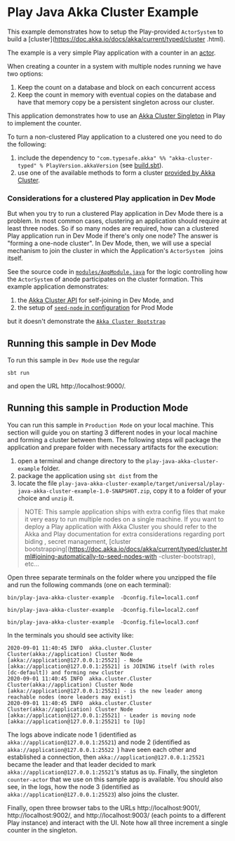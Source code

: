 # Play Java Akka Cluster Example

This example demonstrates how to setup the Play-provided `ActorSystem` to build a [cluster](https://doc.akka.io/docs/akka/current/typed/cluster
.html).

The example is a very simple Play application with a counter in an [actor](app/services/CounterActor.java).

When creating a counter in a system with multiple nodes running we have two options:

1. Keep the count on a database and block on each concurrent access
2. Keep the count in memory with eventual copies on the database and have that memory copy be a persistent singleton across our cluster.

This application demonstrates how to use an [Akka Cluster Singleton](https://doc.akka.io/docs/akka/current/typed/cluster-singleton.html#example) in
 Play to implement the counter.
 
To turn a non-clustered Play application to a clustered one you need to do the following:

1. include the dependency to `"com.typesafe.akka" %% "akka-cluster-typed" % PlayVersion.akkaVersion` (see [build.sbt](build.sbt)).
2. use one of the available methods to form a cluster [provided by Akka Cluster](https://doc.akka.io/docs/akka/current/typed/cluster.html#joining).

### Considerations for a clustered Play application in Dev Mode

But when you try to run a clustered Play application in Dev Mode there is a problem. In most common cases, clustering an application should require
 at least three nodes. So if so many nodes are required, how can a clustered Play application run in Dev Mode if there's only one node? The answer
  is "forming a one-node cluster". In Dev Mode, then, we will use a special mechanism to join the cluster in which the Application's `ActorSystem
  ` joins itself.
  
See the source code in [`modules/AppModule.java`](modules/AppModule.java) for the logic controlling how the `ActorSystem` of anode participates on
 the cluster formation. This example application demonstrates:
 
1. the [Akka Cluster API](https://doc.akka.io/docs/akka/current/typed/cluster.html#joining-programmatically-to-seed-nodes) for self-joining in Dev Mode, and 
2. the setup of [`seed-node` in configuration](https://doc.akka.io/docs/akka/current/typed/cluster.html#joining-configured-seed-nodes) for Prod Mode
 
but it doesn't demonstrate the [`Akka Cluster Bootstrap`](https://doc.akka.io/docs/akka/current/typed/cluster.html#joining-automatically-to-seed-nodes-with-cluster-bootstrap)

## Running this sample in Dev Mode

To run this sample in `Dev Mode` use the regular 

`sbt run` 

and open the URL http://localhost:9000/.

## Running this sample in Production Mode

You can run this sample in `Production Mode` on your local machine. This section will guide you on starting 3 different nodes in your local machine
 and forming a cluster between them. The following steps will package the application and prepare folder with necessary artifacts for the execution: 
 
1. open a terminal and change directory to the `play-java-akka-cluster-example` folder.
2. package the application using `sbt dist` from the 
3. locate the file `play-java-akka-cluster-example/target/universal/play-java-akka-cluster-example-1.0-SNAPSHOT.zip`, copy it to a folder of your
 choice and `unzip` it.

> NOTE: This sample application ships with extra config files that make it very easy to run multiple nodes on a single machine. If you want to
> deploy a Play application with Akka Cluster you should refer to the Akka and Play documentation for extra considerations regarding port biding
>, secret management, [cluster bootstrapping[(https://doc.akka.io/docs/akka/current/typed/cluster.html#joining-automatically-to-seed-nodes-with
>-cluster-bootstrap), etc...


Open three separate terminals on the folder where you unzipped the file and run the following commands (one on each terminal):
 
`bin/play-java-akka-cluster-example  -Dconfig.file=local1.conf`

`bin/play-java-akka-cluster-example  -Dconfig.file=local2.conf`

`bin/play-java-akka-cluster-example  -Dconfig.file=local3.conf`

In the terminals you should see activity like:


```
2020-09-01 11:40:45 INFO  akka.cluster.Cluster Cluster(akka://application) Cluster Node [akka://application@127.0.0.1:25521] - Node [akka://application@127.0.0.1:25521] is JOINING itself (with roles [dc-default]) and forming new cluster
2020-09-01 11:40:45 INFO  akka.cluster.Cluster Cluster(akka://application) Cluster Node [akka://application@127.0.0.1:25521] - is the new leader among reachable nodes (more leaders may exist)
2020-09-01 11:40:45 INFO  akka.cluster.Cluster Cluster(akka://application) Cluster Node [akka://application@127.0.0.1:25521] - Leader is moving node [akka://application@127.0.0.1:25521] to [Up]
```

The logs above indicate node 1 (identified as `akka://application@127.0.0.1:25521`) and node 2 (identified as `akka://application@127.0.0.1:25522
`) have seen each other and established a connection, then `akka://application@127.0.0.1:25521` became the leader and that leader decided to mark
 `akka://application@127.0.0.1:25521`'s status as `Up`. Finally, the singleton `counter-actor` that we use on this sample app is available. You
  should also see, in the logs, how the node 3 (identified as `akka://application@127.0.0.1:25523`) also joins the cluster.

Finally, open three browser tabs to the URLs http://localhost:9001/, http://localhost:9002/, and http://localhost:9003/ (each points to a different
 Play instance) and interact with the UI. Note how all three increment a single counter in the singleton.

